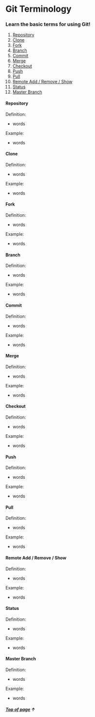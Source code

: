 # Git Terminology
### Learn the basic terms for using Git!

1. [Repository](#Repository "Go to Repository") 
2. [Clone](#Clone "Go to Clone")
3. [Fork](#Fork "Go to Fork")
4. [Branch](#Branch "Go to Branch")
5. [Commit](#Commit "Go to Commit")
6. [Merge](#Merge "Go to Merge")
7. [Checkout](#Checkout "Go to Checkout")
8. [Push](#Push "Go to Push")
9. [Pull](#Pull "Go to Pull")
10. [Remote Add / Remove / Show](#Remote-Add-/-Remove-/-Show "Go to Remote")
11. [Status](#Status "Go to Status")
12. [Master Branch](#Master-Branch "Go to Master Branch")



#### Repository

Definition:

- words

Example:

- words



#### Clone

Definition:

- words

Example:

- words



#### Fork

Definition:

- words

Example:

- words



#### Branch

Definition:

- words

Example:

- words



#### Commit

Definition:

- words

Example:

- words



#### Merge

Definition:

- words

Example:

- words



#### Checkout

Definition:

- words

Example:

- words



#### Push

Definition:

- words

Example:

- words



#### Pull

Definition:

- words

Example:

- words



#### Remote Add / Remove / Show

Definition:

- words

Example:

- words



#### Status

Definition:

- words

Example:

- words



#### Master Branch

Definition:

- words

Example:

- words



##### [Top of page](#Git-Terminology) &#8593;






